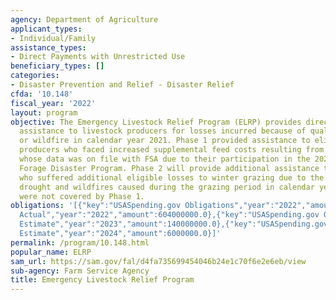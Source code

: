 ```yaml
---
agency: Department of Agriculture
applicant_types:
- Individual/Family
assistance_types:
- Direct Payments with Unrestricted Use
beneficiary_types: []
categories:
- Disaster Prevention and Relief - Disaster Relief
cfda: '10.148'
fiscal_year: '2022'
layout: program
objective: The Emergency Livestock Relief Program (ELRP) provides direct financial
  assistance to livestock producers for losses incurred because of qualifying drought
  or wildfire in calendar year 2021. Phase 1 provided assistance to eligible livestock
  producers who faced increased supplemental feed costs resulting from forage losses
  whose data was on file with FSA due to their participation in the 2021 Livestock
  Forage Disaster Program. Phase 2 will provide additional assistance to Phase 1 producers
  who suffered additional eligible losses to winter grazing due to the severe impact
  drought and wildfires caused during the grazing period in calendar year 2021 that
  were not covered by Phase 1.
obligations: '[{"key":"USASpending.gov Obligations","year":"2022","amount":598916753.39},{"key":"SAM.gov
  Actual","year":"2022","amount":604000000.0},{"key":"USASpending.gov Obligations","year":"2023","amount":3114410.42},{"key":"SAM.gov
  Estimate","year":"2023","amount":140000000.0},{"key":"USASpending.gov Obligations","year":"2024","amount":0.0},{"key":"SAM.gov
  Estimate","year":"2024","amount":6000000.0}]'
permalink: /program/10.148.html
popular_name: ELRP
sam_url: https://sam.gov/fal/d4fa735699454046b24e1c70f6e2e6eb/view
sub-agency: Farm Service Agency
title: Emergency Livestock Relief Program
---
```


